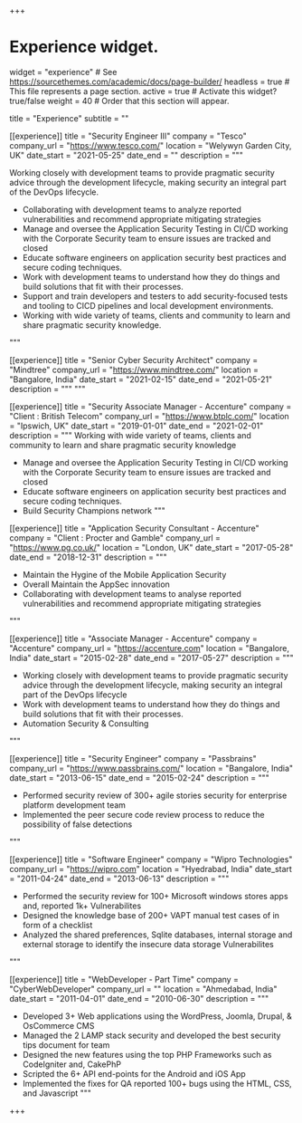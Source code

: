 +++
# Experience widget.
widget = "experience"  # See https://sourcethemes.com/academic/docs/page-builder/
headless = true  # This file represents a page section.
active = true  # Activate this widget? true/false
weight = 40  # Order that this section will appear.

title = "Experience"
subtitle = ""


[[experience]]
  title = "Security Engineer III"
  company = "Tesco"
  company_url = "https://www.tesco.com/"
  location = "Welywyn Garden City, UK"
  date_start = "2021-05-25"
  date_end = ""
  description = """
  
Working closely with development teams to provide pragmatic security advice through the development lifecycle, making security an integral part of the DevOps lifecycle.

* Collaborating with development teams to analyze reported vulnerabilities and recommend appropriate mitigating strategies
* Manage and oversee the Application Security Testing in CI/CD working with the Corporate Security team to ensure issues are tracked and closed
* Educate software engineers on application security best practices and secure coding techniques.
* Work with development teams to understand how they do things and build solutions that fit with their processes.
* Support and train developers and testers to add security-focused tests and tooling to CICD pipelines and local development environments.
* Working with wide variety of teams, clients and community to learn and share pragmatic security knowledge.

"""

[[experience]]
  title = "Senior Cyber Security Architect"
  company = "Mindtree"
  company_url = "https://www.mindtree.com/"
  location = "Bangalore, India"
  date_start = "2021-02-15"
  date_end = "2021-05-21"
  description = """ """

[[experience]]
  title = "Security Associate Manager - Accenture"
  company = "Client : British Telecom"
  company_url = "https://www.btplc.com/"
  location = "Ipswich, UK"
  date_start = "2019-01-01"
  date_end = "2021-02-01"
  description = """
Working with wide variety of teams, clients and community to learn and share pragmatic security knowledge

  * Manage and oversee the Application Security Testing in CI/CD working with the Corporate Security team to ensure issues are tracked and closed
  * Educate software engineers on application security best practices and secure coding techniques.
  * Build Security Champions network
  """

[[experience]]
  title = "Application Security Consultant - Accenture"
  company = "Client : Procter and Gamble"
  company_url = "https://www.pg.co.uk/"
  location = "London, UK"
  date_start = "2017-05-28"
  date_end = "2018-12-31"
  description = """

  * Maintain the Hygine of the Mobile Application Security
  * Overall Maintain the AppSec innovation 
  * Collaborating with development teams to analyse reported vulnerabilities and recommend appropriate mitigating strategies
  
  """

[[experience]]
  title = "Associate Manager - Accenture"
  company = "Accenture"
  company_url = "https://accenture.com"
  location = "Bangalore, India"
  date_start = "2015-02-28"
  date_end = "2017-05-27"
  description = """

  * Working closely with development teams to provide pragmatic security advice through the development lifecycle, making security an integral part of the DevOps lifecycle
  * Work with development teams to understand how they do things and build solutions that fit with their processes.
  * Automation Security & Consulting

  """

[[experience]]
  title = "Security Engineer"
  company = "Passbrains"
  company_url = "https://www.passbrains.com/"
  location = "Bangalore, India"
  date_start = "2013-06-15"
  date_end = "2015-02-24"
  description = """

  * Performed security review of 300+ agile stories security for enterprise platform development team
  * Implemented the peer secure code review process to reduce the possibility of false detections
  
  """

[[experience]]
  title = "Software Engineer"
  company = "Wipro Technologies"
  company_url = "https://wipro.com"
  location = "Hyedrabad, India"
  date_start = "2011-04-24"
  date_end = "2013-06-13"
  description = """
  
  * Performed the security review for 100+ Microsoft windows stores apps and, reported 1k+ Vulnerabilites
  * Designed the knowledge base of 200+ VAPT manual test cases of in form of a checklist
  * Analyzed the shared preferences, Sqlite databases, internal storage and external storage to identify the insecure data storage Vulnerabilites

 """

[[experience]]
  title = "WebDeveloper - Part Time"
  company = "CyberWebDeveloper"
  company_url = ""
  location = "Ahmedabad, India"
  date_start = "2011-04-01"
  date_end = "2010-06-30"
  description = """
  * Developed 3+ Web applications using the WordPress, Joomla, Drupal, & OsCommerce CMS
  * Managed the 2 LAMP stack security and developed the best security tips document for team
  * Designed the new features using the top PHP Frameworks such as CodeIgniter and, CakePhP
  * Scripted the 6+ API end-points for the Android and iOS App
  * Implemented the fixes for QA reported 100+ bugs using the HTML, CSS, and Javascript
  """

+++
